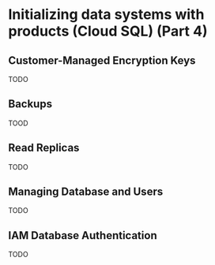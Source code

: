 # Initializing data systems with products (Cloud SQL) (Part 4)

## Customer-Managed Encryption Keys

TODO

## Backups

TOOD

## Read Replicas

TODO

## Managing Database and Users

TODO

## IAM Database Authentication

TODO
